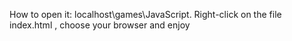 How to open it: 
localhost\games\JavaScript. Right-click on the file index.html , choose your browser and enjoy
